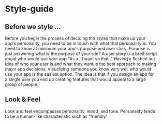 # Style-guide

## Before we style ...

Before you begin the process of deciding the styles that make up your app's personality, you need to be in touch with what that personality is.  You need to know at minimum your app's purpose and user story. 
Purpose is just answering what is the purpose of your site? 
A user story is a breif script about who would use your app "As a <role>, I want <feature> so that <reason>." Having a fleshed out idea of who your user is and what they want is the best approach to making major app decisions. Visualizing someone you know very well who would use your app is the easiest option. The idea is that if you design an app for a single user you end up creating features that would appeal to a large group of people.
 
## Look & Feel

Look and feel encompasses personality, mood, and tone. 
Personality tends to be a human-like characteristic such as "friendly"
